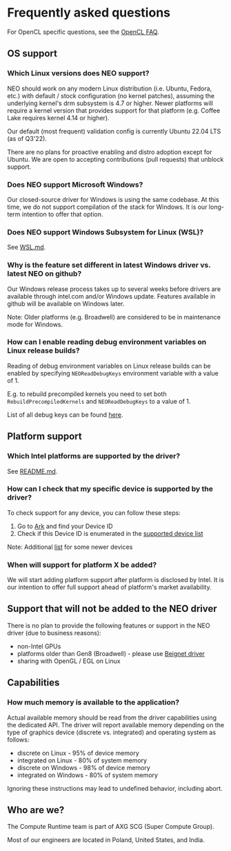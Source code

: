 <!---

Copyright (C) 2018-2021 Intel Corporation

SPDX-License-Identifier: MIT

-->

# Frequently asked questions

For OpenCL specific questions,
see the [OpenCL FAQ](https://github.com/intel/compute-runtime/blob/master/opencl/doc/FAQ.md).

## OS support

### Which Linux versions does NEO support?

NEO should work on any modern Linux distribution (i.e. Ubuntu, Fedora, etc.)
with default / stock configuration (no kernel patches), assuming the underlying
kernel's drm subsystem is 4.7 or higher. Newer platforms will require a kernel version
that provides support for that platform (e.g. Coffee Lake requires kernel 4.14 or higher).

Our default (most frequent) validation config is currently Ubuntu 22.04 LTS (as of Q3'22).

There are no plans for proactive enabling and distro adoption except for Ubuntu. We are open to accepting contributions (pull requests) that unblock support. 

### Does NEO support Microsoft Windows?

Our closed-source driver for Windows is using the same codebase. At this time,
we do not support compilation of the stack for Windows. It is our long-term
intention to offer that option.

### Does NEO support Windows Subsystem for Linux (WSL)?

See [WSL.md](https://github.com/intel/compute-runtime/blob/master/WSL.md).

### Why is the feature set different in latest Windows driver vs. latest NEO on github?

Our Windows release process takes up to several weeks before drivers are available through intel.com
and/or Windows update. Features available in github will be available on Windows later.

Note: Older platforms (e.g. Broadwell) are considered to be in maintenance mode for Windows.

### How can I enable reading debug environment variables on Linux release builds?

Reading of debug environment variables on Linux release builds can be enabled by specifying
`NEOReadDebugKeys` environment variable with a value of 1.

E.g. to rebuild precompiled kernels you need to set both `RebuildPrecompiledKernels`
and `NEOReadDebugKeys` to a value of 1.

List of all debug keys can be found [here](https://github.com/intel/compute-runtime/blob/master/shared/source/debug_settings/debug_variables_base.inl).

## Platform support

### Which Intel platforms are supported by the driver?

See [README.md](https://github.com/intel/compute-runtime/blob/master/README.md).

### How can I check that my specific device is supported by the driver?

To check support for any device, you can follow these steps:
1. Go to [Ark]( https://ark.intel.com) and find your Device ID
1. Check if this Device ID is enumerated in the
[supported device list](https://github.com/intel/compute-runtime/blob/master/shared/source/dll/devices/devices_base.inl)

Note: Additional [list](https://github.com/intel/compute-runtime/blob/master/shared/source/dll/devices/devices_additional.inl) for some newer devices

### When will support for platform X be added?

We will start adding platform support after platform is disclosed by Intel.
It is our intention to offer full support ahead of platform's market availability.

## Support that will not be added to the NEO driver

There is no plan to provide the following features or support in the NEO driver (due to business reasons):
* non-Intel GPUs
* platforms older than Gen8 (Broadwell) - please use [Beignet driver](https://github.com/intel/beignet)
* sharing with OpenGL / EGL on Linux 

## Capabilities

### How much memory is available to the application? 

Actual available memory should be read from the driver capabilities using the dedicated API. The driver will report available memory depending on the type of graphics device
(discrete vs. integrated) and operating system as follows:
* discrete on Linux - 95% of device memory
* integrated on Linux - 80% of system memory
* discrete on Windows - 98% of device memory
* integrated on Windows - 80% of system memory

Ignoring these instructions may lead to undefined behavior, including abort.

## Who are we?

The Compute Runtime team is part of AXG SCG (Super Compute Group).

Most of our engineers are located in Poland, United States, and India.

